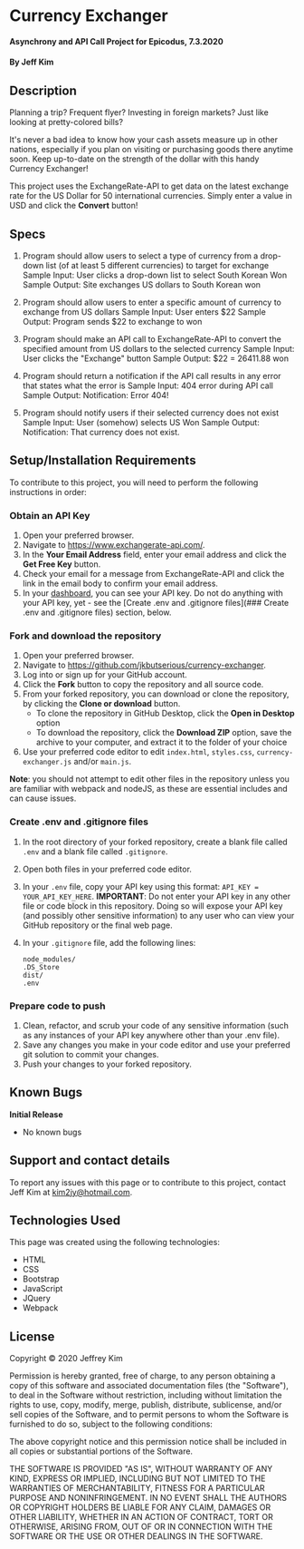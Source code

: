 # Currency Exchanger

#### Asynchrony and API Call Project for Epicodus, 7.3.2020

#### By Jeff Kim

## Description

Planning a trip? Frequent flyer? Investing in foreign markets? Just like looking at pretty-colored bills?

It's never a bad idea to know how your cash assets measure up in other nations, especially if you plan on visiting or purchasing goods there anytime soon. Keep up-to-date on the strength of the dollar with this handy Currency Exchanger!

This project uses the ExchangeRate-API to get data on the latest exchange rate for the US Dollar for 50 international currencies. Simply enter a value in USD and click the **Convert** button!

## Specs

1. Program should allow users to select a type of currency from a drop-down list (of at least 5 different currencies) to target for exchange
Sample Input: User clicks a drop-down list to select South Korean Won
Sample Output: Site exchanges US dollars to South Korean won

2. Program should allow users to enter a specific amount of currency to exchange from US dollars
Sample Input: User enters $22
Sample Output: Program sends $22 to exchange to won

3. Program should make an API call to ExchangeRate-API to convert the specified amount from US dollars to the selected currency
Sample Input: User clicks the "Exchange" button
Sample Output: $22 = 26411.88 won

4. Program should return a notification if the API call results in any error that states what the error is
Sample Input: 404 error during API call
Sample Output: Notification: Error 404!

5. Program should notify users if their selected currency does not exist
Sample Input: User (somehow) selects US Won
Sample Output: Notification: That currency does not exist.

## Setup/Installation Requirements

To contribute to this project, you will need to perform the following instructions in order:

### Obtain an API Key
1. Open your preferred browser.
2. Navigate to https://www.exchangerate-api.com/.
3. In the **Your Email Address** field, enter your email address and click the **Get Free Key** button.
4. Check your email for a message from ExchangeRate-API and click the link in the email body to confirm your email address.
5. In your [dashboard](https://www.exchangerate-api.com/app/dashboard), you can see your API key. Do not do anything with your API key, yet - see the [Create .env and .gitignore files](### Create .env and .gitignore files) section, below.

### Fork and download the repository
1. Open your preferred browser.
2. Navigate to https://github.com/jkbutserious/currency-exchanger.
3. Log into or sign up for your GitHub account.
4. Click the **Fork** button to copy the repository and all source code.
5. From your forked repository, you can download or clone the repository, by clicking the **Clone or download** button.
   * To clone the repository in GitHub Desktop, click the **Open in Desktop** option
   * To download the repository, click the **Download ZIP** option, save the archive to your computer, and extract it to the folder of your choice
6. Use your preferred code editor to edit `index.html`, `styles.css`, `currency-exchanger.js` and/or `main.js`.

**Note**: you should not attempt to edit other files in the repository unless you are familiar with webpack and nodeJS, as these are essential includes and can cause issues.

### Create .env and .gitignore files
1. In the root directory of your forked repository, create a blank file called `.env` and a blank file called `.gitignore`.
2. Open both files in your preferred code editor.
3. In your `.env` file, copy your API key using this format: `API_KEY = YOUR_API_KEY_HERE`. 
**IMPORTANT**: Do not enter your API key in any other file or code block in this repository. Doing so will expose your API key (and possibly other sensitive information) to any user who can view your GitHub repository or the final web page.
4. In your `.gitignore` file, add the following lines:

    ```gitignore
    node_modules/
    .DS_Store
    dist/
    .env
    ```

### Prepare code to push
1. Clean, refactor, and scrub your code of any sensitive information (such as any instances of your API key anywhere other than your .env file).
2. Save any changes you make in your code editor and use your preferred git solution to commit your changes.
3. Push your changes to your forked repository.

## Known Bugs

**Initial Release**
* No known bugs

## Support and contact details

To report any issues with this page or to contribute to this project, contact Jeff Kim at kim2jy@hotmail.com.

## Technologies Used

This page was created using the following technologies:

* HTML
* CSS
* Bootstrap
* JavaScript
* JQuery
* Webpack

## License

Copyright © 2020 Jeffrey Kim

Permission is hereby granted, free of charge, to any person obtaining a copy of this software and associated documentation files (the "Software"), to deal in the Software without restriction, including without limitation the rights to use, copy, modify, merge, publish, distribute, sublicense, and/or sell copies of the Software, and to permit persons to whom the Software is furnished to do so, subject to the following conditions:

The above copyright notice and this permission notice shall be included in all copies or substantial portions of the Software.

THE SOFTWARE IS PROVIDED "AS IS", WITHOUT WARRANTY OF ANY KIND, EXPRESS OR IMPLIED, INCLUDING BUT NOT LIMITED TO THE WARRANTIES OF MERCHANTABILITY, FITNESS FOR A PARTICULAR PURPOSE AND NONINFRINGEMENT. IN NO EVENT SHALL THE AUTHORS OR COPYRIGHT HOLDERS BE LIABLE FOR ANY CLAIM, DAMAGES OR OTHER LIABILITY, WHETHER IN AN ACTION OF CONTRACT, TORT OR OTHERWISE, ARISING FROM, OUT OF OR IN CONNECTION WITH THE SOFTWARE OR THE USE OR OTHER DEALINGS IN THE SOFTWARE.